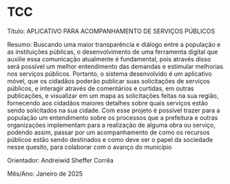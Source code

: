 # TCC

Título: APLICATIVO PARA ACOMPANHAMENTO DE SERVIÇOS PÚBLICOS

Resumo: Buscando uma maior transparência e diálogo entre a população e as instituições públicas, o desenvolvimento de uma ferramenta digital que auxilie essa comunicação atualmente é fundamental, pois através disso será possível um melhor entendimento das demandas e  estimular melhorias nos serviços públicos. Portanto, o sistema desenvolvido é um aplicativo móvel, que os cidadãos poderão publicar suas solicitações de serviços públicos, e interagir através de comentários e curtidas, em outras publicações, e visualizar em um mapa as solicitações feitas na sua região, fornecendo aos cidadãos maiores detalhes sobre quais serviços estão sendo solicitados na sua cidade. Com esse projeto é possível trazer para a população um entendimento sobre os processos que a prefeitura e outras organizações implementam para a realização de alguma obra ou serviço, podendo assim, passar por um acompanhamento de como os recursos públicos estão sendo destinados e como deve ser o papel da sociedade nesse quesito, para colaborar com o avanço do município

Orientador: Andreiwid Sheffer Corrêa

Mês/Ano: Janeiro de 2025